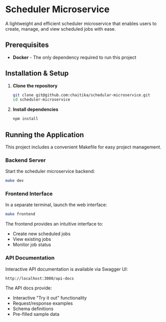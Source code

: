 # Scheduler Microservice

A lightweight and efficient scheduler microservice that enables users to create, manage, and view scheduled jobs with ease.

## Prerequisites

- **Docker** - The only dependency required to run this project

## Installation & Setup

1. **Clone the repository**
   ```bash
   git clone git@github.com:chaitika/schedular-microservice.git
   cd scheduler-microservice
   ```

2. **Install dependencies**
   ```bash
   npm install
   ```

## Running the Application

This project includes a convenient Makefile for easy project management.

### Backend Server

Start the scheduler microservice backend:

```bash
make dev
```

### Frontend Interface

In a separate terminal, launch the web interface:

```bash
make frontend
```

The frontend provides an intuitive interface to:
- Create new scheduled jobs
- View existing jobs
- Monitor job status

### API Documentation

Interactive API documentation is available via Swagger UI:

```
http://localhost:3000/api-docs
```

The API docs provide:
- Interactive "Try it out" functionality
- Request/response examples
- Schema definitions
- Pre-filled sample data